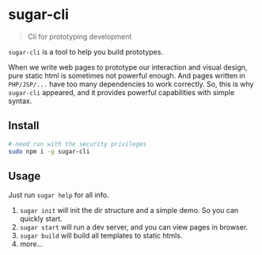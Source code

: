 # sugar-cli

> Cli for prototyping development

`sugar-cli` is a tool to help you build prototypes.

When we write web pages to prototype our interaction and visual design, pure static html is sometimes not powerful enough. And pages written in `PHP/JSP/...` have too many dependencies to work correctly. So, this is why `sugar-cli` appeared, and it provides powerful capabilities with simple syntax.

## Install

```bash
# need run with the security privileges
sudo npm i -g sugar-cli
```

## Usage

Just run `sugar help` for all info.

1. `sugar init` will init the dir structure and a simple demo. So you can quickly start.
2. `sugar start` will run a dev server, and you can view pages in browser.
3. `sugar build` will build all templates to static htmls.
4. more...
